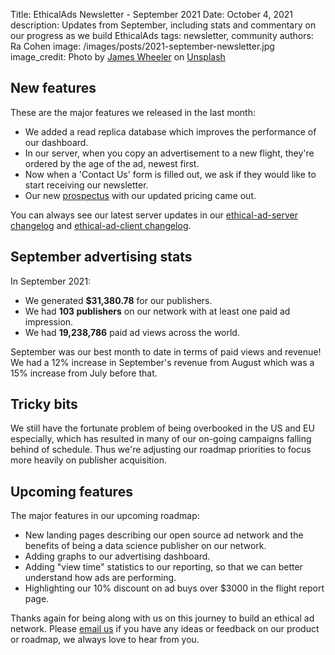 Title: EthicalAds Newsletter - September 2021
Date: October 4, 2021
description: Updates from September, including stats and commentary on our progress as we build EthicalAds
tags: newsletter, community
authors: Ra Cohen
image: /images/posts/2021-september-newsletter.jpg
image_credit: <span>Photo by <a href="https://unsplash.com/@souvenirpixels?utm_source=unsplash&utm_medium=referral&utm_content=creditCopyText">James Wheeler</a> on <a href="https://unsplash.com/s/photos/pumpkin?utm_source=unsplash&utm_medium=referral&utm_content=creditCopyText">Unsplash</a></span>


## New features

These are the major features we released in the last month:

* We added a read replica database which improves the performance of our dashboard.
* In our server, when you copy an advertisement to a new flight, they're ordered by the age of the ad, newest first. 
* Now when a 'Contact Us' form is filled out, we ask if they would like to start receiving our newsletter. 
* Our new [prospectus](https://www.ethicalads.io/prospectus/ethicalads-advertiser-prospectus.pdf) with our updated pricing came out. 

You can always see our latest server updates in our [ethical-ad-server changelog](https://ethical-ad-server.readthedocs.io/en/latest/developer/changelog.html) and [ethical-ad-client changelog](https://ethical-ad-client.readthedocs.io/en/latest/changelog.html).


## September advertising stats

In September 2021:

* We generated **$31,380.78** for our publishers.
* We had **103 publishers** on our network with at least one paid ad impression.
* We had **19,238,786** paid ad views across the world.

September was our best month to date in terms of paid views and revenue! 
We had a 12% increase in September's revenue from August which was a 15% increase from July before that. 


## Tricky bits

We still have the fortunate problem of being overbooked in the US and EU especially,
which has resulted in many of our on-going campaigns falling behind of schedule.
Thus we're adjusting our roadmap priorities to focus more heavily on publisher acquisition.


## Upcoming features

The major features in our upcoming roadmap:

* New landing pages describing our open source ad network and the benefits of being a data science publisher on our network. 
* Adding graphs to our advertising dashboard.
* Adding "view time" statistics to our reporting, so that we can better understand how ads are performing.
* Highlighting our 10% discount on ad buys over $3000 in the flight report page.



Thanks again for being along with us on this journey to build an ethical ad network.
Please [email us](mailto:ads@ethicalads.io) if you have any ideas or feedback on our product or roadmap,
we always love to hear from you.
